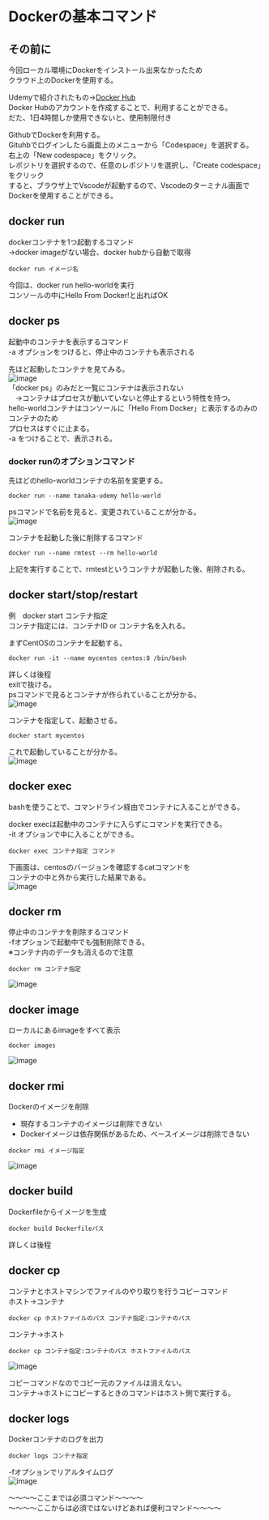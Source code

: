 # Dockerの基本コマンド  

## その前に  

今回ローカル環境にDockerをインストール出来なかったため  
クラウド上のDockerを使用する。  

Udemyで紹介されたもの→[Docker Hub](https://www.docker.com/play-with-docker/)  
Docker Hubのアカウントを作成することで、利用することができる。  
だた、1日4時間しか使用できないと、使用制限付き  

GithubでDockerを利用する。  
Gituhbでログインしたら画面上のメニューから「Codespace」を選択する。  
右上の「New codespace」をクリック。  
レポジトリを選択するので、任意のレポジトリを選択し、「Create codespace」をクリック  
すると、ブラウザ上でVscodeが起動するので、Vscodeのターミナル画面でDockerを使用することができる。  

## docker run  

dockerコンテナを1つ起動するコマンド  
→docker imageがない場合、docker hubから自動で取得  

```
docker run イメージ名
```
今回は、docker run hello-worldを実行  
コンソールの中にHello From Docker!と出ればOK  

## docker ps  

起動中のコンテナを表示するコマンド  
-a オプションをつけると、停止中のコンテナも表示される  

先ほど起動したコンテナを見てみる。  
![image](./image/1.png)  
「docker ps」のみだと一覧にコンテナは表示されない  
　→コンテナはプロセスが動いていないと停止するという特性を持つ。  
   hello-worldコンテナはコンソールに「Hello From Docker」と表示するのみのコンテナのため  
   プロセスはすぐに止まる。  
-a をつけることで、表示される。  

### docker runのオプションコマンド  

先ほどのhello-worldコンテナの名前を変更する。  
```
docker run --name tanaka-udemy hello-world
```
psコマンドで名前を見ると、変更されていることが分かる。  
![image](./image/2.png)  

コンテナを起動した後に削除するコマンド  
```
docker run --name rmtest --rm hello-world
```
上記を実行することで、rmtestというコンテナが起動した後、削除される。　　

## docker start/stop/restart  

例　docker start コンテナ指定  
コンテナ指定には、コンテナID or コンテナ名を入れる。  

まずCentOSのコンテナを起動する。  
```
docker run -it --name mycentos centos:8 /bin/bash
```
詳しくは後程  
exitで抜ける。  
psコマンドで見るとコンテナが作られていることが分かる。  
![image](./image/3.png)  

コンテナを指定して、起動させる。  
```
docker start mycentos
```
これで起動していることが分かる。  
![image](./image/4.png)  

## docker exec

bashを使うことで、コマンドライン経由でコンテナに入ることができる。  

docker execは起動中のコンテナに入らずにコマンドを実行できる。  
-it オプションで中に入ることができる。  
```
docker exec コンテナ指定 コマンド
```

下画面は、centosのバージョンを確認するcatコマンドを  
コンテナの中と外から実行した結果である。  
![image](./image/5.png)  

## docker rm  

停止中のコンテナを削除するコマンド  
-fオプションで起動中でも強制削除できる。  
※コンテナ内のデータも消えるので注意  
```
docker rm コンテナ指定
```
![image](./image/6.png)  


## docker image  

ローカルにあるimageをすべて表示  

```
docker images
```
![image](./image/7.png)  


## docker rmi  

Dockerのイメージを削除  
- 現存するコンテナのイメージは削除できない  
- Dockerイメージは依存関係があるため、ベースイメージは削除できない   

```
docker rmi イメージ指定
```
![image](./image/8.png)  


## docker build  

Dockerfileからイメージを生成  
```
docker build Dockerfileパス
```
詳しくは後程  

## docker cp  

コンテナとホストマシンでファイルのやり取りを行うコピーコマンド  
ホスト→コンテナ  
```
docker cp ホストファイルのパス コンテナ指定:コンテナのパス
```
コンテナ→ホスト  
```
docker cp コンテナ指定:コンテナのパス ホストファイルのパス
```
![image](./image/9.png)  

コピーコマンドなのでコピー元のファイルは消えない。  
コンテナ→ホストにコピーするときのコマンドはホスト側で実行する。  

## docker logs  

Dockerコンテナのログを出力  
```
docker logs コンテナ指定
```
-fオプションでリアルタイムログ  
![image](./image/10.png)  

～～～～ここまでは必須コマンド～～～～  
～～～～ここからは必須ではないけどあれば便利コマンド～～～～  

## 